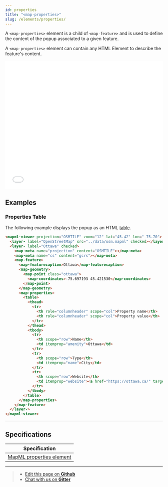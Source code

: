 ```yaml
---
id: properties
title: "<map-properties>"
slug: /elements/properties/
---
```

A `<map-properties>` element is a child of `<map-feature>` and is used to define the content of the popup associated to a given feature.

A `<map-properties>` element can contain any HTML Element to describe the feature's content. 

<iframe src="../../../demo/map-properties-demo/" title="MapML Demo" height="410" width="100%" scrolling="no" frameBorder="0"></iframe>


## Examples

### Properties Table

The following example displays the popup as an HTML [table](https://html.spec.whatwg.org/multipage/tables.html#the-table-element).

```html
<mapml-viewer projection="OSMTILE" zoom="12" lat="45.42" lon="-75.70">
  <layer- label="OpenStreetMap" src="../data/osm.mapml" checked></layer->
  <layer- label="Ottawa" checked>
    <map-meta name="projection" content="OSMTILE"></map-meta>
    <map-meta name="cs" content="gcrs"></map-meta>
    <map-feature>
      <map-featurecaption>Ottawa</map-featurecaption>
      <map-geometry>
        <map-point class="ottawa">
          <map-coordinates>-75.697193 45.421530</map-coordinates>
        </map-point>
      </map-geometry>
      <map-properties>
        <table>
          <thead>
            <tr>
              <th role="columnheader" scope="col">Property name</th>
              <th role="columnheader" scope="col">Property value</th>
            </tr>
          </thead>
          <tbody>
            <tr>
              <th scope="row">Name</th>
              <td itemprop="amenity">Ottawa</td>
            </tr>
            <tr>
              <th scope="row">Type</th>
              <td itemprop="name">City</td>
            </tr>
            <tr>
              <th scope="row">Website</th>
              <td itemprop="website"><a href="https://ottawa.ca/" target="_blank">Ottawa</a></td>
            </tr>
          </tbody>
        </table>
      </map-properties>
    </map-feature>
  </layer->
</mapml-viewer>
```

---

## Specifications

| Specification                                                |
|--------------------------------------------------------------|
| [MapML properties element](https://maps4html.org/MapML/spec/#the-properties-element-0) |

---

> - [Edit this page on **Github**](https://github.com/Maps4HTML/web-map-doc/edit/main/docs/elements/properties.md)
> - [Chat with us on **Gitter**](https://gitter.im/Maps4HTML/chat)